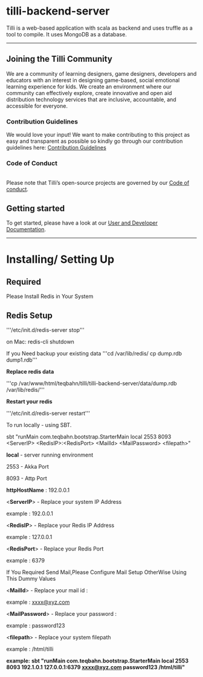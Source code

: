 # **tilli-backend-server**

Tilli is a web-based application with scala as backend and uses truffle as a tool to compile. It uses MongoDB as a database.

************************

## Joining the Tilli Community 
We are a community of learning designers, game designers, developers and educators with an interest in designing game-based, social emotional learning experience for kids. We create an environment where our community can effectively explore, create innovative and open aid distribution technology services that are inclusive, accountable, and accessible for everyone.

### Contribution Guidelines

We would love your input! We want to make contributing to this project as easy and transparent as possible so kindly go through our contribution guidelines here: [Contribution Guidelines](https://tillioss.github.io/docs/Contribution-Guidelines)

### Code of Conduct
<br>Please note that Tilli’s open-source projects are governed by our [Code of conduct](https://tillioss.github.io/docs/code-of-conduct). 

## Getting started
To get started, please have a look at our [User and Developer Documentation](https://tillioss.github.io/docs/getting-started-developer).

*********************

# Installing/ Setting Up
## Required 

 Please Install Redis in Your System


## Redis Setup 
'''/etc/init.d/redis-server stop'''

on Mac:
redis-cli shutdown


If you Need backup your existing data
'''cd /var/lib/redis/
cp dump.rdb dump1.rdb'''

**Replace redis data**

'''cp /var/www/html/teqbahn/tilli/tilli-backend-server/data/dump.rdb /var/lib/redis/'''

**Restart your redis**

'''/etc/init.d/redis-server restart'''


To run locally - using SBT.

sbt "runMain com.teqbahn.bootstrap.StarterMain local 2553 8093  \<ServerIP\>  \<RedisIP\>:\<RedisPort\> \<MailId\> \<MailPassword\> \<filepath\>"



**local** - server running environment 
  
  2553 - Akka Port 
  
  8093 - Attp Port 

**httpHostName** : 192.0.0.1



\<**ServerIP**\>  - Replace your system IP Address 
 
 example : 192.0.0.1


\<**RedisIP**\> - Replace your Redis IP Address

example : 127.0.0.1


\<**RedisPort**\> -  Replace your Redis Port

example : 6379


If You Required Send Mail,Please Configure Mail Setup OtherWise Using This Dummy Values 

\<**MailId**\>  -  Replace your mail id :

example : xxxx@xyz.com


\<**MailPassword**\>  -  Replace your password :

example : password123


\<**filepath**\> - Replace your system filepath 
 
 example : /html/tilli



**example:**
**sbt "runMain com.teqbahn.bootstrap.StarterMain local 2553 8093  192.1.0.1  127.0.0.1:6379 xxxx@xyz.com password123 /html/tilli"**



 




 
 
